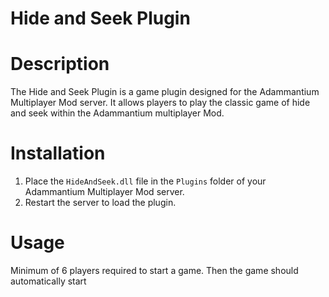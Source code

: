 # Hide and Seek Plugin


# Description 
The Hide and Seek Plugin is a game plugin designed for the Adammantium Multiplayer Mod server. It allows players to play the classic game of hide and seek within the Adammantium multiplayer Mod.

# Installation 
1. Place the `HideAndSeek.dll` file in the `Plugins` folder of your Adammantium Multiplayer Mod server.
2. Restart the server to load the plugin.
 
# Usage 
Minimum of 6 players required to start a game.
Then the game should automatically start



